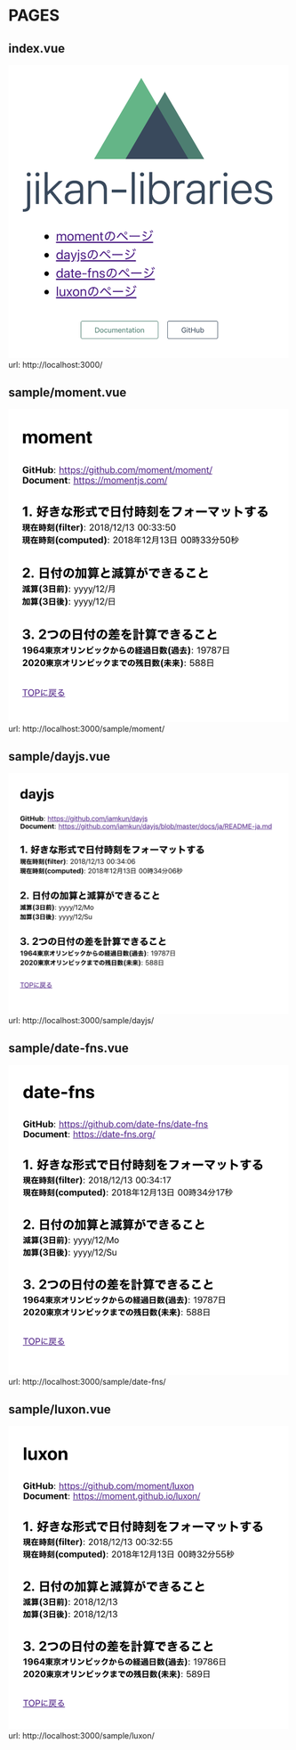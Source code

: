 # PAGES

## index.vue
![index](../doc/index.png)  
url: http://localhost:3000/

## sample/moment.vue
![moment](../doc/moment.png)  
url: http://localhost:3000/sample/moment/

## sample/dayjs.vue
![dayjs](../doc/dayjs.png)  
url: http://localhost:3000/sample/dayjs/

## sample/date-fns.vue
![date-fns](../doc/date-fns.png)  
url: http://localhost:3000/sample/date-fns/

## sample/luxon.vue
![luxon](../doc/luxon.png)  
url: http://localhost:3000/sample/luxon/
